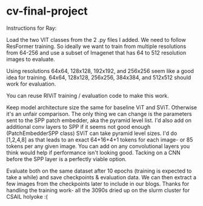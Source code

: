 # cv-final-project

Instructions for Ray:

Load the two VIT classes from the 2 .py files I added.
We need to follow ResFormer training.
So ideally we want to train from multiple resolutions from 64-256 and use a subset of Imagenet that has 64 to 512 resolution images to evaluate.

Using resolutions 64x64, 128x128, 192x192, and 256x256 seem like a good idea for training. 64x64, 128x128, 256x256, 384x384, and 512x512 should work for evaluation.

You can reuse RIViT training / evaluation code to make this work.

Keep model architecture size the same for baseline ViT and SViT. Otherwise it's an unfair comparison. The only thing we can change is the parameters sent to the SPP patch embedder, aka the pyramid level list. I'd also add on additional conv layers to SPP if it seems not good enough (PatchEmbedderSPP class)
SViT can take pyramid level sizes. I'd do [1,2,4,8] as that leads to an exact 64+16+4+1 tokens for each image- or 85 tokens per any given image. You can add on any convolutional layers you think would help if performance isn't looking good. Tacking on a CNN before the SPP layer is a perfectly viable option.

Evaluate both on the same dataset after 10 epochs (training is expected to take a while) and save checkpoints & evaluation data. We can then extract a few images from the checkpoints later to include in our blogs.
Thanks for handling the training work- all the 3090s dried up on the slurm cluster for CSAIL holyoke :(
